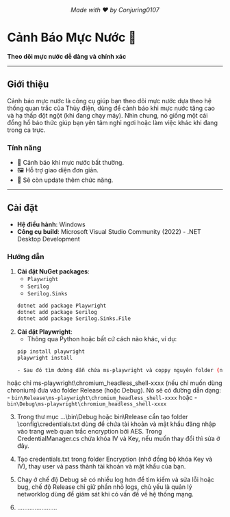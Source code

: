<p align="center">
  <i>Made with ❤️ by Conjuring0107</i>
</p>

# Cảnh Báo Mực Nước 🌊
**Theo dõi mực nước dễ dàng và chính xác**

---

## Giới thiệu
Cảnh báo mực nước là công cụ giúp bạn theo dõi mực nước dựa theo hệ thống quan trắc của Thủy điện, dùng để cảnh báo khi mực nước tăng cao và hạ thấp đột ngột (khi đang chạy máy). Nhìn chung, nó giống một cái đồng hồ báo thức giúp bạn yên tâm nghỉ ngơi hoặc làm việc khác khi đang trong ca trực.

### Tính năng
- 🚨 Cảnh báo khi mực nước bất thường.
- 🖼 Hỗ trợ giao diện đơn giản.
- 🔄 Sẽ còn update thêm chức năng.

---

## Cài đặt
- **Hệ điều hành**: Windows  
- **Công cụ build**: Microsoft Visual Studio Community (2022) - .NET Desktop Development

### Hướng dẫn
1. **Cài đặt NuGet packages**:
   - `Playwright`
   - `Serilog`
   - `Serilog.Sinks`
   ```bash
   dotnet add package Playwright
   dotnet add package Serilog
   dotnet add package Serilog.Sinks.File

2. **Cài đặt Playwright**:
    - Thông qua Python hoặc bất cứ cách nào khác, ví dụ:
     ```bash
     pip install playwright
     playwright install

	- Sau đó tìm đường dẫn chứa ms-playwright và coppy nguyên folder (nếu muốn nó tương tích với cả firefox, ms edge, chronium)
hoặc chỉ ms-playwright\chromium_headless_shell-xxxx (nếu chỉ muốn dùng chronium) đưa vào folder Release (hoặc Debug). Nó sẽ có
đường dẫn dạng: 
	- `bin\Release\ms-playwright\chromium_headless_shell-xxxx`
hoặc 
	- `bin\Debug\ms-playwright\chromium_headless_shell-xxxx`
	
3. Trong thư mục ...\bin\Debug hoặc bin\Release cần tạo folder \config\credentials.txt dùng để chứa tài khoản và mật khẩu đăng nhập vào trang web quan trắc
encryption bởi AES.
	Trong CredentialManager.cs chứa khóa IV và Key, nếu muốn thay đổi thì sửa ở đây.
	
4. Tạo credentials.txt trong folder Encryption (nhớ đồng bộ khóa Key và IV), thay user và pass thành tài khoản và mật khẩu của bạn.

5. Chạy ở chế độ Debug sẽ có nhiều log hơn để tìm kiếm và sửa lỗi hoặc bug, chế độ Release chỉ giữ phần nhỏ logs, chủ yếu là quản lý networklog
dùng để giám sát khi có vấn đề về hệ thống mạng.

6. .......................